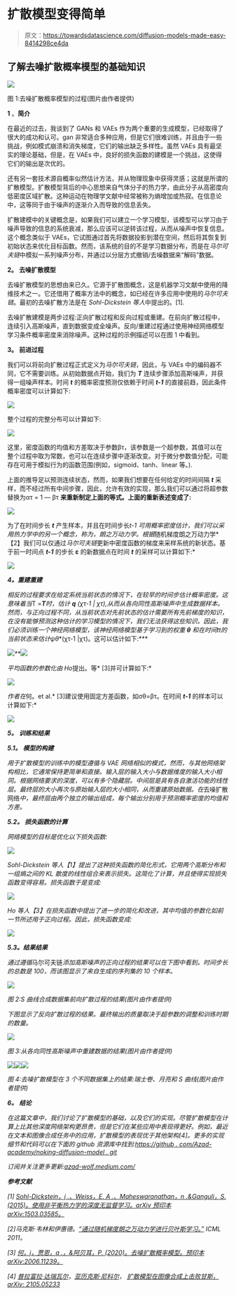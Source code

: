 # 扩散模型变得简单

> 原文：<https://towardsdatascience.com/diffusion-models-made-easy-8414298ce4da>

## **了解去噪扩散概率模型的基础知识**

![](img/fd2dffde263f8aab647508655a6cf5ff.png)

图 1:去噪扩散概率模型的过程(图片由作者提供)

**1** 。**简介**

在最近的过去，我谈到了 GANs 和 VAEs 作为两个重要的生成模型，已经取得了很大的成功和认可。gan 非常适合多种应用，但是它们很难训练，并且由于一些挑战，例如模式崩溃和消失梯度，它们的输出缺乏多样性。虽然 VAEs 具有最坚实的理论基础，但是，在 VAEs 中，良好的损失函数的建模是一个挑战，这使得它们的输出是次优的。

还有另一套技术源自概率似然估计方法，并从物理现象中获得灵感；这就是所谓的扩散模型。扩散模型背后的中心思想来自气体分子的热力学，由此分子从高密度向低密度区域扩散。这种运动在物理学文献中经常被称为熵增加或热寂。在信息论中，这等同于由于噪声的逐渐介入而导致的信息丢失。

扩散建模中的关键概念是，如果我们可以建立一个学习模型，该模型可以学习由于噪声导致的信息的系统衰减，那么应该可以逆转该过程，从而从噪声中恢复信息。这个概念类似于 VAEs，它试图通过首先将数据投影到潜在空间，然后将其恢复到初始状态来优化目标函数。然而，该系统的目的不是学习数据分布，而是在*马尔可夫链*中模拟一系列噪声分布，并通过以分层方式撤销/去噪数据来“解码”数据。

**2。** **去噪扩散模型**

去噪扩散模型的思想由来已久。它源于扩散图概念，这是机器学习文献中使用的降维技术之一。它还借用了概率方法中的概念，如已经在许多应用中使用的*马尔可夫链*。最初的去噪扩散方法是在 *Sohl-Dickstein 等人*中提出的。[1].

去噪扩散建模是两步过程:正向扩散过程和反向过程或重建。在前向扩散过程中，连续引入高斯噪声，直到数据变成全噪声。反向/重建过程通过使用神经网络模型学习条件概率密度来消除噪声。这种过程的示例描述可以在图 1 中看到。

**3。** **前进过程**

我们可以将前向扩散过程正式定义为*马尔可夫链*，因此，与 VAEs 中的编码器不同，它不需要训练。从初始数据点开始，我们为 ***T*** 连续步骤添加高斯噪声，并获得一组噪声样本。时间 ***t*** 的概率密度预测仅依赖于时间 ***t-1*** 的直接前趋，因此条件概率密度可以计算如下:

![](img/542e88e0e6a3ed31cc10860669168351.png)

整个过程的完整分布可以计算如下:

![](img/bda1deb0a2b2d010873581bde64f0b5c.png)

这里，密度函数的均值和方差取决于参数βτ，该参数是一个超参数，其值可以在整个过程中取为常数，也可以在连续步骤中逐渐改变。对于微分参数值分配，可能存在可用于模拟行为的函数范围(例如，sigmoid、tanh、linear 等。).

上面的推导足以预测连续状态，然而，如果我们想要在任何给定的时间间隔 ***t*** 采样，而不经过所有中间步骤，因此，允许有效的实现，那么我们可以通过将超参数替换为ατ = 1 — βτ **来重新制定上面的等式。上面的重新表述变成了:**

![](img/5421d6c078d8fcfa7be8e6b44a6e8734.png)

为了在时间步长 ***t*** 产生样本，并且在时间步长*t-1 可用概率密度估计，我们可以采用热力学中的另一个概念，称为，*朗之万动力学*。根据*随机梯度朗之万动力学*【2】我们可以仅通过*马尔可夫链*更新中密度函数的梯度来采样系统的新状态。基于前一时间点 ***t-1*** 的步长 **ε** 的新数据点在时间 ***t*** 的采样可以计算如下:*

*![](img/a7a354dd770dfa394adb54820ecc1619.png)*

***4。**重建**重建***

*相反的过程要求在给定系统当前状态的情况下，在较早的时间步估计概率密度。这意味着当*T =***T**时，估计 **q** (χτ-1 | χτ),从而从各向同性高斯噪声中生成数据样本。然而，与正向过程不同，从当前状态对先前状态的估计需要所有先前梯度的知识，在没有能够预测这种估计的学习模型的情况下，我们无法获得这些知识。因此，我们必须训练一个神经网络模型，该神经网络模型基于学习到的权重 **θ** 和在时间**t*t*的当前状态来估计**ψθ**(χτ-1 |χτ)。这可以估计如下:***

*![](img/05e1415d02252000d5066198146650d9.png)**![](img/8906b0149d8fb14d53320a234c9838d3.png)*

*平均函数的参数化由 Ho*提出。等* [3]并可计算如下:*

*![](img/bc965e3ee998be2210ffa2b35e4655f2.png)*

*作者在*何。et al.* [3]建议使用固定方差函数，如σθ=βτ。在时间 ***t-1*** 的样本可以计算如下:*

*![](img/a5f64e2833c5684a66351998cd23d498.png)*

***5。** **训练和结果***

***5.1。** **模型的构建***

*用于扩散模型的训练中的模型遵循与 VAE 网络相似的模式，然而，与其他网络架构相比，它通常保持更简单和直接。输入层的输入大小与数据维度的输入大小相同。根据网络要求的深度，可以有多个隐藏层。中间层是具有各自激活功能的线性层。最终层的大小再次与原始输入层的大小相同，从而重建原始数据。在*去噪扩散网络*中，最终层由两个独立的输出组成，每个输出分别用于预测概率密度的均值和方差。*

***5.2。** **损失函数的计算***

*网络模型的目标是优化以下损失函数:*

*![](img/92a791e08d1bab6ad1ca095b997982ca.png)*

*Sohl-Dickstein 等人【1】提出了这种损失函数的简化形式，它用两个高斯分布和一组熵之间的 KL 散度的线性组合来表示损失。这简化了计算，并且使得实现损失函数变得容易。损失函数于是变成:*

*![](img/4dd27ad3fad1d31a4f309afb41fc35ec.png)*

**Ho 等人*【3】在损失函数中提出了进一步的简化和改进，其中均值的参数化如前一节所述用于正向过程。因此，损失函数变成:*

*![](img/8cbf53013df74d186caf06bcc3deb48e.png)*

***5.3。**结果**结果***

*通过遵循*马尔可夫链*添加高斯噪声的正向过程的结果可以在下图中看到。时间步长的总数是 100，而该图显示了来自生成的序列集的 10 个样本。*

*![](img/436cc60e51bd8a86accb407fa7d08dd6.png)*

*图 2:S 曲线合成数据集前向扩散过程的结果(图片由作者提供)*

*下图显示了反向扩散过程的结果。最终输出的质量取决于超参数的调整和训练时期的数量。*

*![](img/0e34dbbf67932c701fee90617d0ad421.png)*

*图 3:从各向同性高斯噪声中重建数据的结果(图片由作者提供)*

*![](img/4cbed0c684a691167fb5982088e3f804.png)**![](img/a1d4999b934b650dcdf77fe54f8ecfe7.png)**![](img/8653be4005f8044575f973010a7fb6c7.png)*

*图 4:去噪扩散模型在 3 个不同数据集上的结果:瑞士卷、月亮和 S 曲线(图片由作者提供)*

***6。** **结论***

*在这篇文章中，我们讨论了扩散模型的基础，以及它们的实现。尽管扩散模型在计算上比其他深度网络架构更昂贵，但是它们在某些应用中表现得更好。例如，最近在文本和图像合成任务中的应用，扩散模型的表现优于其他架构[4]。更多的实现细节和代码可以在下面的 github 资源库中找到:[https://github . com/Azad-academy/noking-diffusion-model . git](https://github.com/azad-academy/denoising-diffusion-model.git)*

*订阅并关注更多更新:[azad-wolf.medium.com/](https://azad-wolf.medium.com/)*

***参考文献***

*[1] [Sohl-Dickstein，j .、Weiss，E. A .、Maheswaranathan，n .&Ganguli，S. (2015)。使用非平衡热力学的深度无监督学习。arXiv 预印本 arXiv:1503.03585。](https://arxiv.org/pdf/1503.03585)*

*[2]马克斯·韦林和伊惠德。[“通过随机梯度朗之万动力学进行贝叶斯学习。”](http://citeseerx.ist.psu.edu/viewdoc/summary?doi=10.1.1.226.363) ICML 2011。*

*[3] [何，j，贾恩，a .，&阿贝耳，P. (2020)。*去噪扩散概率模型*。预印本 arXiv:2006.11239。](https://arxiv.org/pdf/2006.11239)*

*[4] [普拉富拉·达瑞瓦尔](https://arxiv.org/search/cs?searchtype=author&query=Dhariwal%2C+P)，[亚历克斯·尼科尔](https://arxiv.org/search/cs?searchtype=author&query=Nichol%2C+A)， [*扩散模型在图像合成上击败甘斯*，arXiv: 2105.05233](https://arxiv.org/abs/2105.05233)*